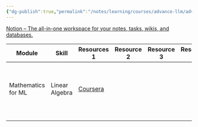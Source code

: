 ```yaml
---
{"dg-publish":true,"permalink":"/notes/learning/courses/advance-llm/advance-llm-index/"}
---
```


[Notion – The all-in-one workspace for your notes, tasks, wikis, and databases.](https://quickest-plant-5b8.notion.site/aa90878a7bfa48c58684ca587a899c93?v=0d1f421703374e19a2357369fa686ec7&pvs=4)


| Module             | Skill          | Resources 1                                                                | Resource 2 | Resource 3 | Resource 4 |     | Notes                                                            |
| ------------------ | -------------- | -------------------------------------------------------------------------- | ---------- | ---------- | ---------- | --- | ---------------------------------------------------------------- |
| Mathematics for ML | Linear Algebra | [Coursera](https://www.coursera.org/learn/machine-learning-linear-algebra) |            |            |            |     | [[Notes/Learning/Courses/Advance Llm/Linear Algebra/Linear Algebra Week 1 and Week 2\|Linear Algebra Week 1 and Week 2]] , [[Notes/Learning/Courses/Advance Llm/Linear Algebra/Linear Algebra Week 3\|Linear Algebra Week 3]] |
|                    |                |                                                                            |            |            |            |     |                                                                  |
|                    |                |                                                                            |            |            |            |     |                                                                  |


